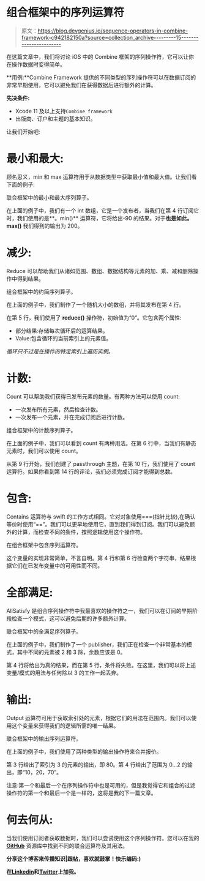 # 组合框架中的序列运算符

> 原文：<https://blog.devgenius.io/sequence-operators-in-combine-framework-c942182150a?source=collection_archive---------15----------------------->

在这篇文章中，我们将讨论 iOS 中的 Combine 框架的序列操作符，它可以让你在操作数据时变得简单。

**用例:**Combine Framework 提供的不同类型的序列操作符可以在数据订阅的非常早期使用，它可以避免我们在获得数据后进行额外的计算。

**先决条件:**

*   Xcode 11 及以上支持`Combine framework`
*   出版商、订户和主题的基本知识。

让我们开始吧:

# **最小和最大:**

顾名思义，min 和 max 运算符用于从数据类型中获取最小值和最大值。让我们看下面的例子:

联合框架中的最小和最大序列算子。

在上面的例子中，我们有一个 int 数组，它是一个发布者，当我们在第 4 行订阅它时，我们使用的是**。min()** 运算符，它将给出-90 的结果。对于**也是如此。max()** 我们得到的输出为 200。

# 减少:

Reduce 可以帮助我们从诸如范围、数组、数据结构等元素的加、乘、减和删除操作中得到结果。

组合框架中的约简序列算子。

在上面的例子中，我们制作了一个随机大小的数组，并将其发布在第 4 行。

在第 5 行，我们使用了 **reduce()** 操作符，初始值为“0”。它包含两个属性:

*   部分结果:存储每次循环后的运算结果。
*   Value:包含循环的当前索引上的元素值。

*循环只不过是在操作的特定索引上遍历实例。*

# **计数:**

Count 可以帮助我们获得已发布元素的数量。有两种方法可以使用 count:

*   一次发布所有元素，然后检查计数。
*   一次发布一个元素，并在完成订阅后进行计数。

组合框架中的计数序列算子。

在上面的例子中，我们可以看到 count 有两种用法。在第 6 行中，当我们有静态元素时，我们可以使用 count。

从第 9 行开始，我们创建了 passthrough 主题，在第 10 行，我们使用了 count 运算符。如果你看到第 14 行的评论，我们必须完成订阅才能得到总数。

# 包含:

Contains 运算符与 swift 的工作方式相同。它对对象使用===(指针比较),在确认等价时使用“==”。我们可以更早地使用它，直到我们得到订阅。我们可以避免额外的计算，而检查不同的条件，按照逻辑使用这个操作符。

在组合框架中包含序列运算符。

这个变量的实现非常简单，不言自明。第 4 行和第 6 行检查两个字符串，结果根据它们在已发布变量中的可用性而不同。

# **全部满足:**

AllSatisfy 是组合序列操作符中我最喜欢的操作符之一，我们可以在订阅的早期阶段检查一个模式，这可以避免后期的许多额外计算。

联合框架中的全满足序列算子。

在上面的例子中，我们制作了一个 publisher，我们正在检查一个非常基本的模式，其中不同的元素被 2 和 3 除，余数应该是 0。

第 4 行将给出为真的结果，而在第 5 行，条件将失败。在这里，我们可以将上述变量/模式的用法与任何除以 3 的工作一起丢弃。

# 输出:

Output 运算符可用于获取索引处的元素，根据它们的用法在范围内。我们可以使用这个变量来获得我们的逻辑所需的唯一结果。

联合框架中的输出序列运算符。

在上面的例子中，我们使用了两种类型的输出操作符来合并报价。

第 3 行给出了索引为 3 的元素的输出，即 80。第 4 行给出了范围为 0…2 的输出，即“10，20，70”。

注意:第一个和最后一个在序列操作符中也是可用的，但是我觉得它和组合的过滤操作符的第一个和最后一个是一样的，这将是我的下一篇文章。

# 何去何从:

当我们使用订阅者获取数据时，我们可以尝试使用这个序列操作符。您可以在我的 [**GitHub**](https://github.com/NilaakashSingh/CombineConcepts) 资源库中找到不同的联合运算符及其用法。

**分享这个博客来传播知识|跟帖，喜欢就鼓掌！快乐编码:)**

**在**[**Linkedin**](https://www.linkedin.com/in/nilaakash-singh-79a386b2/)**和**[**Twitter**](https://twitter.com/NilaakashSingh)**上加我。**